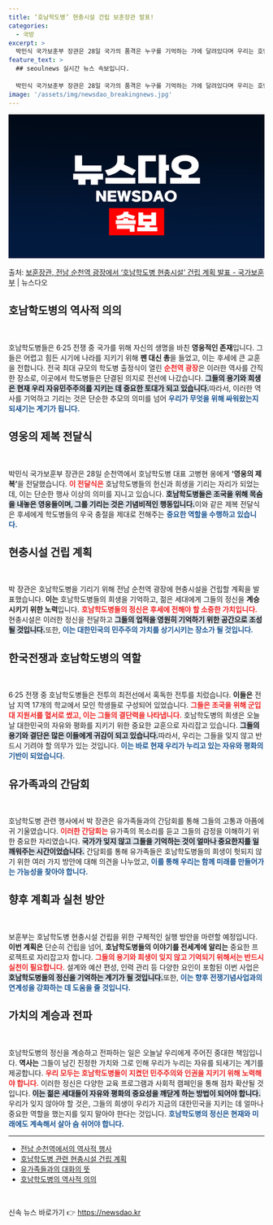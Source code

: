 ```yaml
---
title: ‘호남학도병’ 현충시설 건립 보훈장관 발표!
categories:
  - 국방
excerpt: >
  박민식 국가보훈부 장관은 28일 국가의 품격은 누구를 기억하는 가에 달려있다며 우리는 호남의 정신과 자랑스러…
feature_text: >
  ## seoulnews 실시간 뉴스 속보입니다.

  박민식 국가보훈부 장관은 28일 국가의 품격은 누구를 기억하는 가에 달려있다며 우리는 호남의 정신과 자랑스러…
image: '/assets/img/newsdao_breakingnews.jpg'
---
```


![뉴스다오 속보](/assets/img/newsdao_breakingnews.jpg)

<p>출처: <a href="https://newsdao.kr/1721" rel="dofollow">보훈장관, 전남 순천역 광장에서 ‘호남학도병 현충시설’ 건립 계획 발표 - 국가보훈부</a> | 뉴스다오</p>

<h2 data-ke-size="size26">호남학도병의 역사적 의의</h2>
<p data-ke-size="size16">&nbsp;</p>
호남학도병들은 6·25 전쟁 중 국가를 위해 자신의 생명을 바친 <b>영웅적인 존재</b>입니다. 그들은 어렵고 힘든 시기에 나라를 지키기 위해 <b>펜 대신 총</b>을 들었고, 이는 후세에 큰 교훈을 전합니다. 전국 최대 규모의 학도병 출정식이 열린 <b><span style="color: #ee2323;">순천역 광장</span></b>은 이러한 역사를 간직한 장소로, 이곳에서 학도병들은 단결된 의지로 전선에 나갔습니다. <b><span style="background-color: #21538527;">그들의 용기와 희생은 현재 우리 자유민주주의를 지키는 데 중요한 토대가 되고 있습니다.</span></b>따라서, 이러한 역사를 기억하고 기리는 것은 단순한 추모의 의미를 넘어 <b><span style="color: #1a5490;">우리가 무엇을 위해 싸워왔는지 되새기는 계기가 됩니다.</span></b>

<h2 data-ke-size="size26">영웅의 제복 전달식</h2>
<p data-ke-size="size16">&nbsp;</p>
박민식 국가보훈부 장관은 28일 순천역에서 호남학도병 대표 고병현 옹에게 <b>‘영웅의 제복’</b>을 전달했습니다. <b><span style="color: #ee2323;">이 전달식은</span></b> 호남학도병들의 헌신과 희생을 기리는 자리가 되었는데, 이는 단순한 행사 이상의 의미를 지니고 있습니다. <b><span style="background-color: #21538527;">호남학도병들은 조국을 위해 목숨을 내놓은 영웅들이며, 그를 기리는 것은 기념비적인 행동입니다.</span></b>이와 같은 제복 전달식은 후세에게 학도병들의 우국 충절을 제대로 전해주는 <b><span style="color: #1a5490;">중요한 역할을 수행하고 있습니다.</span></b>

<h2 data-ke-size="size26">현충시설 건립 계획</h2>
<p data-ke-size="size16">&nbsp;</p>
박 장관은 호남학도병을 기리기 위해 전남 순천역 광장에 현충시설을 건립할 계획을 발표했습니다. <b>이는</b> 호남학도병들의 희생을 기억하고, 젊은 세대에게 그들의 정신을 <b>계승시키기 위한 노력</b>입니다. <b><span style="color: #ee2323;">호남학도병들의 정신은 후세에 전해야 할 소중한 가치입니다.</span></b> 현충시설은 이러한 정신을 전달하고 <b><span style="background-color: #21538527;">그들의 업적을 영원히 기억하기 위한 공간으로 조성될 것입니다.</span></b>또한, <b><span style="color: #1a5490;">이는 대한민국의 민주주의 가치를 상기시키는 장소가 될 것입니다.</span></b>

<h2 data-ke-size="size26">한국전쟁과 호남학도병의 역할</h2>
<p data-ke-size="size16">&nbsp;</p>
6·25 전쟁 중 호남학도병들은 전투의 최전선에서 혹독한 전투를 치렀습니다. <b>이들은</b> 전남 지역 17개의 학교에서 모인 학생들로 구성되어 있었습니다. <b><span style="color: #ee2323;">그들은 조국을 위해 군입대 지원서를 혈서로 썼고, 이는 그들의 결단력을 나타냅니다.</span></b> 호남학도병의 희생은 오늘날 대한민국의 자유와 평화를 지키기 위한 중요한 교훈으로 자리잡고 있습니다. <b><span style="background-color: #21538527;">그들의 용기와 결단은 많은 이들에게 귀감이 되고 있습니다.</span></b>따라서, 우리는 그들을 잊지 않고 반드시 기려야 할 의무가 있는 것입니다. <b><span style="color: #1a5490;">이는 바로 현재 우리가 누리고 있는 자유와 평화의 기반이 되었습니다.</span></b>

<h2 data-ke-size="size26">유가족과의 간담회</h2>
<p data-ke-size="size16">&nbsp;</p>
호남학도병 관련 행사에서 박 장관은 유가족들과의 간담회를 통해 그들의 고통과 아픔에 귀 기울였습니다. <b><span style="color: #ee2323;">이러한 간담회는</span></b> 유가족의 목소리를 듣고 그들의 감정을 이해하기 위한 중요한 자리였습니다. <b><span style="background-color: #21538527;">국가가 잊지 않고 그들을 기억하는 것이 얼마나 중요한지를 일깨워주는 시간이었습니다.</span></b> 간담회를 통해 유가족들은 호남학도병들의 희생이 헛되지 않기 위한 여러 가지 방안에 대해 의견을 나누었고, <b><span style="color: #1a5490;">이를 통해 우리는 함께 미래를 만들어가는 가능성을 찾아야 합니다.</span></b>

<h2 data-ke-size="size26">향후 계획과 실천 방안</h2>
<p data-ke-size="size16">&nbsp;</p>
보훈부는 호남학도병 현충시설 건립을 위한 구체적인 실행 방안을 마련할 예정입니다. <b>이번 계획은</b> 단순히 건립을 넘어, <b>호남학도병들의 이야기를 전세계에 알리는</b> 중요한 프로젝트로 자리잡고자 합니다. <b><span style="color: #ee2323;">그들의 용기와 희생이 잊지 않고 기억되기 위해서는 반드시 실천이 필요합니다.</span></b> 설계와 예산 편성, 인력 관리 등 다양한 요인이 포함된 이번 사업은 <b><span style="background-color: #21538527;">호남학도병들의 정신을 기억하는 계기가 될 것입니다.</span></b>또한, <b><span style="color: #1a5490;">이는 향후 전쟁기념사업과의 연계성을 강화하는 데 도움을 줄 것입니다.</span></b>

<h2 data-ke-size="size26">가치의 계승과 전파</h2>
<p data-ke-size="size16">&nbsp;</p>
호남학도병의 정신을 계승하고 전파하는 일은 오늘날 우리에게 주어진 중대한 책임입니다. <b>역사는</b> 그들이 남긴 진정한 가치와 그로 인해 우리가 누리는 자유를 되새기는 계기를 제공합니다. <b><span style="color: #ee2323;">우리 모두는 호남학도병들이 지켰던 민주주의와 인권을 지키기 위해 노력해야 합니다.</span></b> 이러한 정신은 다양한 교육 프로그램과 사회적 캠페인을 통해 점차 확산될 것입니다. <b><span style="background-color: #21538527;">이는 젊은 세대들이 자유와 평화의 중요성을 깨닫게 하는 방법이 되어야 합니다.</span></b>우리가 잊지 않아야 할 것은, 그들의 희생이 우리가 지금의 대한민국을 지키는 데 얼마나 중요한 역할을 했는지를 잊지 말아야 한다는 것입니다. <b><span style="color: #1a5490;">호남학도병의 정신은 현재와 미래에도 계속해서 살아 숨 쉬어야 합니다.</span></b> 

<hr style="height: 1px; border: none; color: #000; background-color: #000;" />
<ul>
<li><a href="https://newsdao.kr/1721">전남 순천역에서의 역사적 행사</a></li>
<li><a href="https://newsdao.kr/1721">호남학도병 관련 현충시설 건립 계획</a></li>
<li><a href="https://newsdao.kr/1721">유가족들과의 대화의 뜻</a></li>
<li><a href="https://newsdao.kr/1721">호남학도병의 역사적 의의</a></li>
</ul>
<p data-ke-size="size16">&nbsp;</p> 

신속 뉴스 바로가기 👉 <a href="https://newsdao.kr" rel="dofollow">https://newsdao.kr</a>


